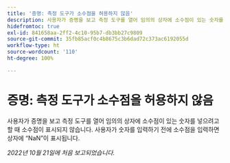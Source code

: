 ```yaml
---
title: '증명: 측정 도구가 소수점을 허용하지 않음'
description: 사용자가 증명을 보고 측정 도구를 열어 임의의 상자에 소수점이 있는 숫자를 넣으려고 할 때 소수점이 표시되지 않습니다. 사용자가 숫자를 입력하기 전에 소수점을 입력하면 상자에 “NaN”이 표시됩니다.
hidefromtoc: true
exl-id: 841658aa-2ff2-4c10-95b7-db3bb27c9809
source-git-commit: 35fb85acf0c4b8675c3b6dad72c373ac6192055d
workflow-type: ht
source-wordcount: '110'
ht-degree: 100%

---
```


# 증명: 측정 도구가 소수점을 허용하지 않음

<!--Requested article.This article is on the WF and WFP TOC. -->

사용자가 증명을 보고 측정 도구를 열어 임의의 상자에 소수점이 있는 숫자를 넣으려고 할 때 소수점이 표시되지 않습니다. 사용자가 숫자를 입력하기 전에 소수점을 입력하면 상자에 “NaN”이 표시됩니다.

_2022년 10월 21일에 처음 보고되었습니다._
